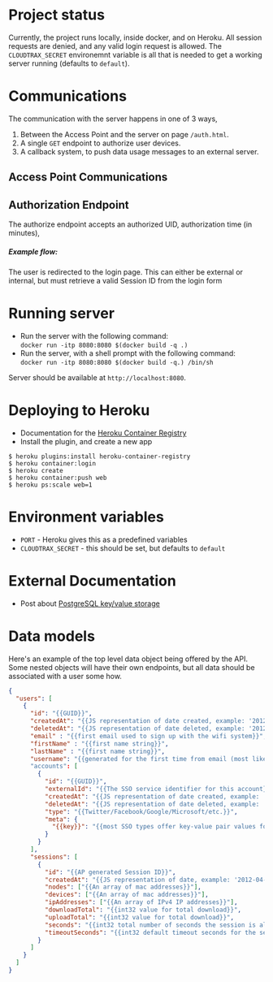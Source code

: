 # Project status

Currently, the project runs locally, inside docker, and on Heroku. All session requests are denied, and any valid login request is allowed. The `CLOUDTRAX_SECRET` environemnt variable is all that is needed to get a working server running (defaults to `default`).

# Communications

The communication with the server happens in one of 3 ways,

1. Between the Access Point and the server on page `/auth.html`.
2. A single `GET` endpoint to authorize user devices.
3. A callback system, to push data usage messages to an external server.

## Access Point Communications

## Authorization Endpoint

The authorize endpoint accepts an authorized UID, authorization time (in minutes),

##### Example flow:

The user is redirected to the login page. This can either be external or internal, but must retrieve a valid Session ID from the login form

# Running server

* Run the server with the following command:<br>
`docker run -itp 8080:8080 $(docker build -q .)`
* Run the server, with a shell prompt with the following command:<br>
`docker run -itp 8080:8080 $(docker build -q.) /bin/sh`

Server should be available at `http://localhost:8080`.

# Deploying to Heroku

* Documentation for the [Heroku Container Registry](https://devcenter.heroku.com/articles/container-registry-and-runtime)
* Install the plugin, and create a new app<br>
```
$ heroku plugins:install heroku-container-registry
$ heroku container:login
$ heroku create
$ heroku container:push web
$ heroku ps:scale web=1
```

# Environment variables

* `PORT` - Heroku gives this as a predefined variables
* `CLOUDTRAX_SECRET` - this should be set, but defaults to `default`

# External Documentation

* Post about [PostgreSQL key/value storage](http://blog.creapptives.com/post/14062057061/the-key-value-store-everyone-ignored-postgresql)


# Data models

Here's an example of the top level data object being offered by the API. Some
nested objects will have their own endpoints, but all data should be associated
with a user some how.

```json
{
  "users": [
    {
      "id": "{{GUID}}",
      "createdAt": "{{JS representation of date created, example: '2012-04-23T18:25:43.511Z'}}",
      "deletedAt": "{{JS representation of date deleted, example: '2012-04-23T18:25:43.511Z'}}",
      "email" : "{{first email used to sign up with the wifi system}}",
      "firstName" : "{{first name string}}",
      "lastName" : "{{first name string}}",
      "username": "{{generated for the first time from email (most likely)}}"
      "accounts": [
        {
          "id": "{{GUID}}",
          "externalId": "{{The SSO service identifier for this account}}",
          "createdAt": "{{JS representation of date created, example: '2012-04-23T18:25:43.511Z'}}",
          "deletedAt": "{{JS representation of date deleted, example: '2012-04-23T18:25:43.511Z'}}",
          "type": "{{Twitter/Facebook/Google/Microsoft/etc.}}",
          "meta": {
            "{{key}}": "{{most SSO types offer key-value pair values for account information, can be JSONP?}}"
          }
        }
      ],
      "sessions": [
        {
          "id": "{{AP generated Session ID}}",
          "createdAt": "{{JS representation of date, example: '2012-04-23T18:25:43.511Z'}}",
          "nodes": ["{{An array of mac addresses}}"],
          "devices": ["{{An array of mac addresses}}"],
          "ipAddresses": ["{{An array of IPv4 IP addresses}}"],
          "downloadTotal": "{{int32 value for total download}}",
          "uploadTotal": "{{int32 value for total download}}",
          "seconds": "{{int32 total number of seconds the session is alive for}}",
          "timeoutSeconds": "{{int32 default timeout seconds for the session}}"
        }
      ]
    }
  ]
}

```
